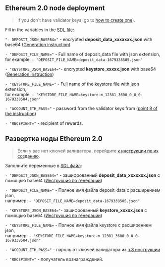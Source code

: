 ## Ethereum 2.0 node deployment

>If you don't have validator keys, go to [how to create one](https://github.com/Dimokus88/Akash-Nodes-Lab/blob/main/Active_testnets/Ethereum2/create_validator_key_en(Linux).md)).

Fill in the variables in the [SDL file](https://github.com/Dimokus88/Akash-Nodes-Lab/blob/main/Active_testnets/Ethereum2/deploy_alternarive.yml):

`"- DEPOSIT_JSON_BASE64="` - encrypted **deposit_data_xxxxxxx.json** with base64 ([Generation instruction](https://github.com/Dimokus88/Akash-Nodes-Lab/blob/main/Active_testnets/Ethereum2/create_validator_key_en(Linux).md#encrypt-json-files))</br>

`- "DEPOSIT_FILE_NAME="` - Full name of deposit_data file with json extension, </br>for example: `- "DEPOSIT_FILE_NAME=deposit_data-1679338505.json"`</br>

`- "KEYSTORE_JSON_BASE64="`- encrypted **keystore_xxxxx.json** with base64 ([Generation instruction](https://github.com/Dimokus88/Akash-Nodes-Lab/blob/main/Active_testnets/Ethereum2/create_validator_key_en(Linux).md#encrypt-json-files))</br>

`- "KEYSTORE_FILE_NAME="` - Full name of the keystore file with json extension, </br>for example: `- "KEYSTORE_FILE_NAME=keystore-m_12381_3600_0_0_0-1679338504.json"`</br>

`- "ACCOUNT_ETH_PASS="` - password from the validator keys from ([point 8 of the instruction](https://github.com/Dimokus88/Akash-Nodes-Lab/blob/main/Active_testnets/Ethereum2/create_validator_key_en(Linux).md))
      
`- "RECEPIENT="` - recipient of rewards.

## Развертка ноды Ethereum 2.0

>Если у вас нет ключей валидатора, перейдите [к инструкции по их созданию](https://github.com/Dimokus88/Akash-Nodes-Lab/blob/main/Active_testnets/Ethereum2/create_validator_key_ru(Linux).md).

Заполните переменные в [SDL файл](https://github.com/Dimokus88/Akash-Nodes-Lab/blob/main/Active_testnets/Ethereum2/deploy_alternarive.yml):

`- "DEPOSIT_JSON_BASE64="` - зашифрованный **deposit_data_xxxxxxx.json** с помощью base64 ([Инструкция по генерации](https://github.com/Dimokus88/Akash-Nodes-Lab/blob/main/Active_testnets/Ethereum2/create_validator_key_ru(Linux).md#%D1%88%D0%B8%D1%84%D1%80%D0%BE%D0%B2%D0%B0%D0%BD%D0%B8%D0%B5-json-%D1%84%D0%B0%D0%B9%D0%BB%D0%BE%D0%B2))</br>

`- "DEPOSIT_FILE_NAME="` - Полное имя файла deposit_data с расширением json, </br>например: `- "DEPOSIT_FILE_NAME=deposit_data-1679338505.json"`</br> 

`- "KEYSTORE_JSON_BASE64="`- зашифрованный **keystore_xxxxx.json** с помощью base64 ([Инструкция по генерации](https://github.com/Dimokus88/Akash-Nodes-Lab/blob/main/Active_testnets/Ethereum2/create_validator_key_ru(Linux).md#%D1%88%D0%B8%D1%84%D1%80%D0%BE%D0%B2%D0%B0%D0%BD%D0%B8%D0%B5-json-%D1%84%D0%B0%D0%B9%D0%BB%D0%BE%D0%B2))</br>

`- "KEYSTORE_FILE_NAME=` - Полное имя файла keystore с расширением json, </br>например: `- "KEYSTORE_FILE_NAME=keystore-m_12381_3600_0_0_0-1679338504.json"`</br> 

`- "ACCOUNT_ETH_PASS="` - пароль от ключей валидатора из [п.8 инструкции](https://github.com/Dimokus88/Akash-Nodes-Lab/blob/main/Active_testnets/Ethereum2/create_validator_key_ru(Linux).md)
      
`- "RECEPIENT="` - получатель вознаграждений.
